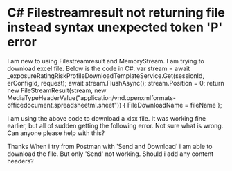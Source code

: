 
# C# Filestreamresult not returning file instead syntax unexpected token 'P' error

I am new to using Filestreamresult and MemoryStream. I am trying to download excel file. Below is the code in C#.
var stream = await _exposureRatingRiskProfileDownloadTemplateService.Get(sessionId, erConfigId, request);
        await stream.FlushAsync();
        stream.Position = 0;
        return new FileStreamResult(stream, new MediaTypeHeaderValue("application/vnd.openxmlformats-officedocument.spreadsheetml.sheet"))
        {
            FileDownloadName = fileName
        };

I am using the above code to download a xlsx file. It was working fine earlier, but all of sudden getting the following error. Not sure what is wrong. Can anyone please help with this?

Thanks
When i try from Postman with 'Send and Download' i am able to download the file. But only 'Send' not working. Should i add any content headers?

        